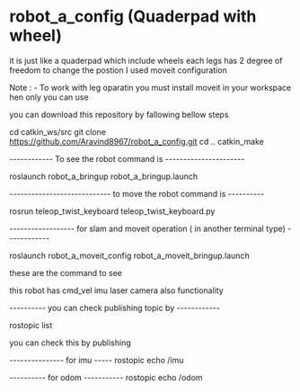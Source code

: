 # robot_a_config (Quaderpad with wheel)

it is just like a quaderpad which include wheels each legs has 2 degree of freedom to change the postion I used moveit configuration 

Note : - To work with leg oparatin you must install moveit in your workspace hen only you can use

you can download this repository by fallowing bellow steps

cd catkin_ws/src
git clone https://github.com/Aravind8967/robot_a_config.git
cd ..
catkin_make

------------ To see the robot command is ---------------------- 

roslaunch robot_a_bringup robot_a_bringup.launch

---------------------------- to move the robot command is  ----------

rosrun teleop_twist_keyboard teleop_twist_keyboard.py

------------------ for slam and moveit operation ( in another terminal type) ------------

roslaunch robot_a_moveit_config robot_a_moveit_bringup.launch

these are the command to see

this robot has
cmd_vel
imu
laser 
camera also functionality 

---------- you can check publishing topic by ------------

rostopic list

you can check this by publishing

--------------- for imu ----- 
rostopic echo /imu

---------- for odom -----------
rostopic echo /odom
